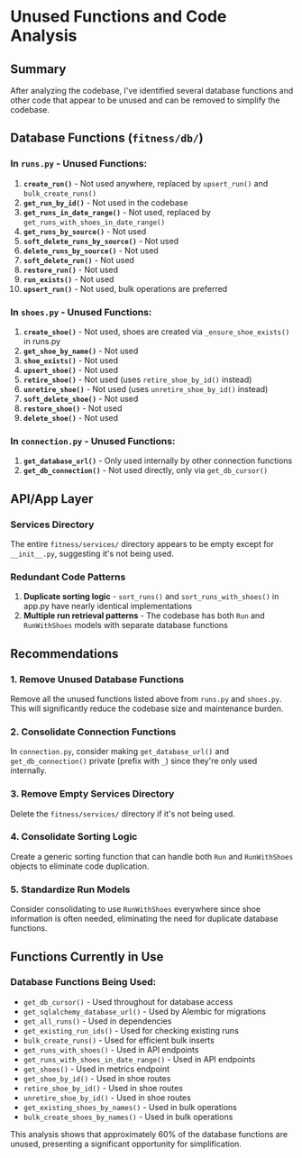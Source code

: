 # Unused Functions and Code Analysis

## Summary
After analyzing the codebase, I've identified several database functions and other code that appear to be unused and can be removed to simplify the codebase.

## Database Functions (`fitness/db/`)

### In `runs.py` - Unused Functions:
1. **`create_run()`** - Not used anywhere, replaced by `upsert_run()` and `bulk_create_runs()`
2. **`get_run_by_id()`** - Not used in the codebase
3. **`get_runs_in_date_range()`** - Not used, replaced by `get_runs_with_shoes_in_date_range()`
4. **`get_runs_by_source()`** - Not used
5. **`soft_delete_runs_by_source()`** - Not used
6. **`delete_runs_by_source()`** - Not used
7. **`soft_delete_run()`** - Not used
8. **`restore_run()`** - Not used
9. **`run_exists()`** - Not used
10. **`upsert_run()`** - Not used, bulk operations are preferred

### In `shoes.py` - Unused Functions:
1. **`create_shoe()`** - Not used, shoes are created via `_ensure_shoe_exists()` in runs.py
2. **`get_shoe_by_name()`** - Not used
3. **`shoe_exists()`** - Not used
4. **`upsert_shoe()`** - Not used
5. **`retire_shoe()`** - Not used (uses `retire_shoe_by_id()` instead)
6. **`unretire_shoe()`** - Not used (uses `unretire_shoe_by_id()` instead)
7. **`soft_delete_shoe()`** - Not used
8. **`restore_shoe()`** - Not used
9. **`delete_shoe()`** - Not used

### In `connection.py` - Unused Functions:
1. **`get_database_url()`** - Only used internally by other connection functions
2. **`get_db_connection()`** - Not used directly, only via `get_db_cursor()`

## API/App Layer

### Services Directory
The entire `fitness/services/` directory appears to be empty except for `__init__.py`, suggesting it's not being used.

### Redundant Code Patterns

1. **Duplicate sorting logic** - `sort_runs()` and `sort_runs_with_shoes()` in app.py have nearly identical implementations
2. **Multiple run retrieval patterns** - The codebase has both `Run` and `RunWithShoes` models with separate database functions

## Recommendations

### 1. Remove Unused Database Functions
Remove all the unused functions listed above from `runs.py` and `shoes.py`. This will significantly reduce the codebase size and maintenance burden.

### 2. Consolidate Connection Functions
In `connection.py`, consider making `get_database_url()` and `get_db_connection()` private (prefix with `_`) since they're only used internally.

### 3. Remove Empty Services Directory
Delete the `fitness/services/` directory if it's not being used.

### 4. Consolidate Sorting Logic
Create a generic sorting function that can handle both `Run` and `RunWithShoes` objects to eliminate code duplication.

### 5. Standardize Run Models
Consider consolidating to use `RunWithShoes` everywhere since shoe information is often needed, eliminating the need for duplicate database functions.

## Functions Currently in Use

### Database Functions Being Used:
- `get_db_cursor()` - Used throughout for database access
- `get_sqlalchemy_database_url()` - Used by Alembic for migrations
- `get_all_runs()` - Used in dependencies
- `get_existing_run_ids()` - Used for checking existing runs
- `bulk_create_runs()` - Used for efficient bulk inserts
- `get_runs_with_shoes()` - Used in API endpoints
- `get_runs_with_shoes_in_date_range()` - Used in API endpoints
- `get_shoes()` - Used in metrics endpoint
- `get_shoe_by_id()` - Used in shoe routes
- `retire_shoe_by_id()` - Used in shoe routes
- `unretire_shoe_by_id()` - Used in shoe routes
- `get_existing_shoes_by_names()` - Used in bulk operations
- `bulk_create_shoes_by_names()` - Used in bulk operations

This analysis shows that approximately 60% of the database functions are unused, presenting a significant opportunity for simplification.